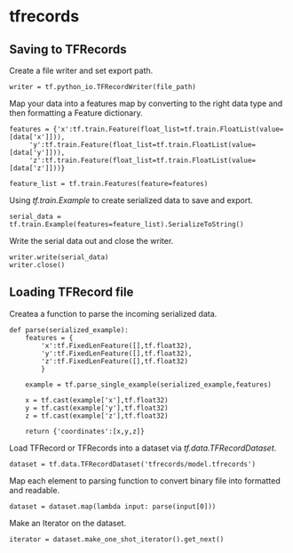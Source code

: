 # tfrecords


## Saving to TFRecords

Create a file writer and set export path.
```
writer = tf.python_io.TFRecordWriter(file_path)
```
Map your data into a features map by converting to the right data type and then formatting a Feature dictionary.

```
features = {'x':tf.train.Feature(float_list=tf.train.FloatList(value=[data['x']])),
     'y':tf.train.Feature(float_list=tf.train.FloatList(value=[data['y']])),
     'z':tf.train.Feature(float_list=tf.train.FloatList(value=[data['z']]))}
     
feature_list = tf.train.Features(feature=features)
```

Using *tf.train.Example* to create serialized data to save and export.
```
serial_data = tf.train.Example(features=feature_list).SerializeToString()
```

Write the serial data out and close the writer.
```
writer.write(serial_data)
writer.close()
```

## Loading TFRecord file

Createa a function to parse the incoming serialized data.
```
def parse(serialized_example):
    features = {
        'x':tf.FixedLenFeature([],tf.float32),
        'y':tf.FixedLenFeature([],tf.float32),
        'z':tf.FixedLenFeature([],tf.float32)
        }

    example = tf.parse_single_example(serialized_example,features)

    x = tf.cast(example['x'],tf.float32)
    y = tf.cast(example['y'],tf.float32)
    z = tf.cast(example['z'],tf.float32)

    return {'coordinates':[x,y,z]}
```
 
 Load TFRecord or TFRecords into a dataset via *tf.data.TFRecordDataset*.
```
dataset = tf.data.TFRecordDataset('tfrecords/model.tfrecords')
```
Map each element to parsing function to convert binary file into formatted and readable.
```
dataset = dataset.map(lambda input: parse(input[0]))
```
Make an Iterator on the dataset.
```
iterator = dataset.make_one_shot_iterator().get_next()
```
